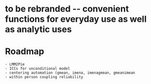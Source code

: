 # to be rebranded -- convenient functions for everyday use as well as analytic uses

# Roadmap

	- LMM2Pie
	- ICCs for unconditional model
	- centering automation (gmean, imena, imenagmean, gmeanimean
	- within person coupling reliability
